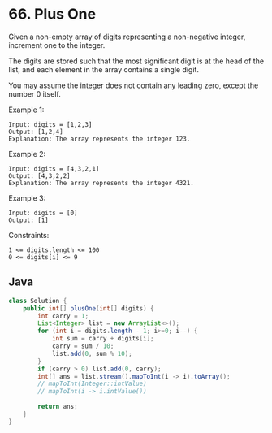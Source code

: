 # 66. Plus One

Given a non-empty array of digits representing a non-negative integer, increment one to the integer.

The digits are stored such that the most significant digit is at the head of the list, and each element in the array contains a single digit.

You may assume the integer does not contain any leading zero, except the number 0 itself.

Example 1:
```
Input: digits = [1,2,3]
Output: [1,2,4]
Explanation: The array represents the integer 123.
```
Example 2:
```
Input: digits = [4,3,2,1]
Output: [4,3,2,2]
Explanation: The array represents the integer 4321.
```
Example 3:
```
Input: digits = [0]
Output: [1]
```

Constraints:
```
1 <= digits.length <= 100
0 <= digits[i] <= 9
```

## Java
```java
class Solution {
    public int[] plusOne(int[] digits) {
        int carry = 1;
        List<Integer> list = new ArrayList<>();
        for (int i = digits.length - 1; i>=0; i--) {
            int sum = carry + digits[i];
            carry = sum / 10;
            list.add(0, sum % 10);     
        }
        if (carry > 0) list.add(0, carry);
        int[] ans = list.stream().mapToInt(i -> i).toArray(); 
        // mapToInt(Integer::intValue)
        // mapToInt(i -> i.intValue())
        
        return ans;
    }
}
```
